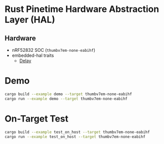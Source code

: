 Rust Pinetime Hardware Abstraction Layer (HAL)
================================================================================

Hardware
--------------------------------------------------------------------------------
* nRF52832 SOC (`thumbv7em-none-eabihf`)
* embedded-hal traits
    * [Delay](src/delay.rs)

Demo
================================================================================
```sh
cargo build --example demo --target thumbv7em-none-eabihf
cargo run --example demo --target thumbv7em-none-eabihf
```



On-Target Test
================================================================================
```sh
cargo build --example test_on_host --target thumbv7em-none-eabihf
cargo run --example test_on_host --target thumbv7em-none-eabihf
```